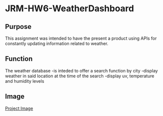 # JRM-HW6-WeatherDashboard

## Purpose
This assignment was intended to have the present a product using APIs for constantly updating information related to weather.

## Function
The weather database
-is inteded to offer a search function by city
-display weather in said location at the time of the search
-display uv, temperature and humidity levels 

## Image
[Project Image](https://github.com/josephmartin721/JRM-HW6-WeatherDashboard/blob/13d77feed0685ce69e042327ac73648d7cae00d1/assets/ProjectExampleImage.jpg)